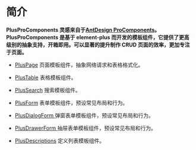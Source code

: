 # 简介

**PlusProComponents 灵感来自于[AntDesign ProComponents](https://procomponents.ant.design/)。PlusProComponents 是基于 element-plus 而开发的模板组件，它提供了更高级别的抽象支持，开箱即用。可以显著的提升制作 CRUD 页面的效率，更加专注于页面。**

- [PlusPage](/components/page.html) 页面模板组件，抽象网络请求和表格格式化。

- [PlusTable](/components/table.html) 表格模板组件。

- [PlusSearch](/components/search.html) 搜索模板组件。

- [PlusForm](/components/form.html) 表单模板组件，预设常见布局和行为。

- [PlusDialogForm ](/components/dialog-form.html) 弹窗表单模板组件，预设常见布局和行为。

- [PlusDrawerForm ](/components/drawer-form.html) 抽屉表单模板组件，预设常见布局和行为。

- [PlusDescriptions](/components/description.html) 定义列表模板组件。
